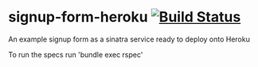 # signup-form-heroku [![Build Status](https://travis-ci.org/nogeek/signup-form-heroku.svg?branch=master)](https://travis-ci.org/nogeek/travis-ci-status)
An example signup form as a sinatra service ready to deploy onto Heroku

To run the specs run 'bundle exec rspec'

